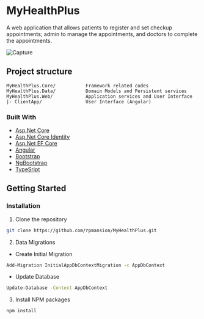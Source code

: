 # MyHealthPlus

A web application that allows patients to register and set checkup appointments; admin to manage the appointments, and doctors to complete the appointments.

![Capture](https://user-images.githubusercontent.com/18090549/76726006-e4344500-678a-11ea-9294-ec1bc0e0d2f1.PNG)

## Project structure

```
MyHealthPlus.Core/           Framework related codes
MyHealthPlus.Data/           Domain Models and Persistent services
MyHealthPlus.Web/            Application services and User Interface
|- ClientApp/                User Interface (Angular)
```

### Built With
* [Asp.Net Core](https://github.com/dotnet/aspnetcore)
* [Asp.Net Core Identity](https://github.com/dotnet/aspnetcore/tree/master/src/Identity)
* [Asp.Net EF Core](https://github.com/dotnet/efcore)
* [Angular](https://github.com/angular/angular)
* [Bootstrap](https://github.com/twbs/bootstrap)
* [NgBootstrap](https://github.com/ng-bootstrap/ng-bootstrap)
* [TypeSript](https://github.com/microsoft/TypeScript)


## Getting Started

### Installation
1. Clone the repository
```sh
git clone https://github.com/rpmansion/MyHealthPlus.git
```
2. Data Migrations
 - Create Initial Migration
```sh
Add-Migration InitialAppDbContextMigration -c AppDbContext
```
 - Update Database
```sh
Update-Database -Context AppDbContext
```
3. Install NPM packages
```sh
npm install
```
